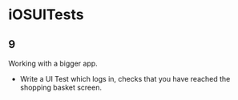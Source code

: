 # iOSUITests

## 9

Working with a bigger app.

- Write a UI Test which logs in, checks that you have reached the shopping basket screen.
